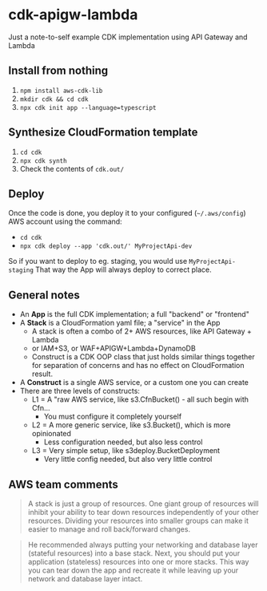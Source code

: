 # cdk-apigw-lambda

Just a note-to-self example CDK implementation using API Gateway and Lambda

## Install from nothing

1. `npm install aws-cdk-lib`
2. `mkdir cdk && cd cdk`
3. `npx cdk init app --language=typescript`

## Synthesize CloudFormation template

1. `cd cdk`
2. `npx cdk synth`
3. Check the contents of `cdk.out/`

## Deploy

Once the code is done, you deploy it to your configured (`~/.aws/config`) AWS
account using the command: 

- `cd cdk`
- `npx cdk deploy --app 'cdk.out/' MyProjectApi-dev`

So if you want to deploy to eg. staging, you would use `MyProjectApi-staging`
That way the App will always deploy to correct place.

## General notes

- An **App** is the full CDK implementation; a full "backend" or "frontend"
- A **Stack** is a CloudFormation yaml file; a "service" in the App
  - A stack is often a combo of 2+ AWS resources, like API Gateway + Lambda
  - or IAM+S3, or WAF+APIGW+Lambda+DynamoDB
  - Construct is a CDK OOP class that just holds similar things together for 
    separation of concerns and has no effect on CloudFormation result.
- A **Construct** is a single AWS service, or a custom one you can create
- There are three levels of constructs:
  - L1 = A "raw AWS service, like s3.CfnBucket() - all such begin with Cfn...
    - You must configure it completely yourself
  - L2 = A more generic service, like s3.Bucket(), which is more opinionated
    - Less configuration needed, but also less control
  - L3 = Very simple setup, like s3deploy.BucketDeployment
    - Very little config needed, but also very little control
    
## AWS team comments

> A stack is just a group of resources. One giant group of resources will
inhibit your ability to tear down resources independently of your other 
resources. Dividing your resources into smaller groups can make it easier to 
manage and roll back/forward changes.

> He recommended always putting your networking and database layer (stateful 
resources) into a base stack. Next, you should put your application (stateless)
resources into one or more stacks. This way you can tear down the app and 
recreate it while leaving up your network and database layer intact.
